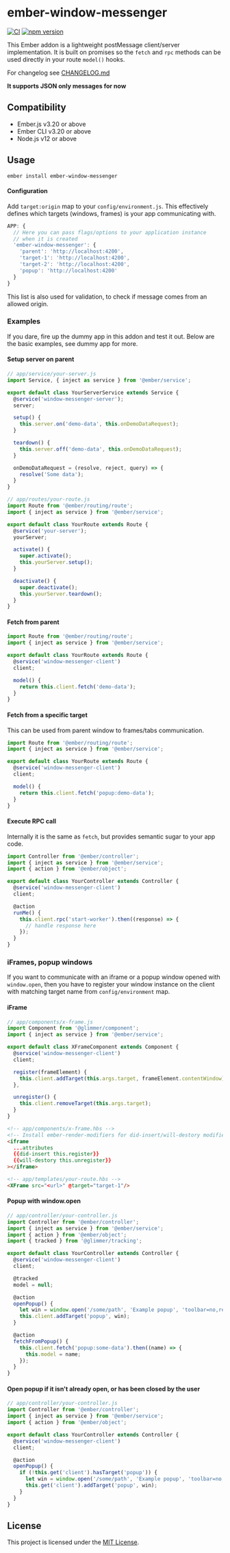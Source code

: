 # ember-window-messenger

[![CI](https://github.com/raido/ember-window-messenger/actions/workflows/ci.yml/badge.svg)](https://github.com/raido/ember-window-messenger/actions/workflows/ci.yml)
[![npm version](https://badge.fury.io/js/ember-window-messenger.svg)](https://badge.fury.io/js/ember-window-messenger)

This Ember addon is a lightweight postMessage client/server implementation. It is built on promises so the `fetch` and `rpc` methods can be used directly in your route `model()` hooks.

For changelog see [CHANGELOG.md](https://github.com/raido/ember-window-messenger/blob/main/CHANGELOG.md)

**It supports JSON only messages for now**


Compatibility
------------------------------------------------------------------------------

* Ember.js v3.20 or above
* Ember CLI v3.20 or above
* Node.js v12 or above

## Usage

`ember install ember-window-messenger`

#### Configuration

Add `target:origin` map to your `config/environment.js`. This effectively defines which targets (windows, frames) is your app communicating with.

```javascript
APP: {
  // Here you can pass flags/options to your application instance
  // when it is created
  'ember-window-messenger': {
    'parent': 'http://localhost:4200',
    'target-1': 'http://localhost:4200',
    'target-2': 'http://localhost:4200',
    'popup': 'http://localhost:4200'
  }
}
```

This list is also used for validation, to check if message comes from an allowed origin.

### Examples

If you dare, fire up the dummy app in this addon and test it out. Below are the basic examples, see dummy app for more.

#### Setup server on parent

```javascript
// app/service/your-server.js
import Service, { inject as service } from '@ember/service';

export default class YourServerService extends Service {
  @service('window-messenger-server');
  server;

  setup() {
    this.server.on('demo-data', this.onDemoDataRequest);
  }

  teardown() {
    this.server.off('demo-data', this.onDemoDataRequest);
  }

  onDemoDataRequest = (resolve, reject, query) => {
    resolve('Some data');
  }
}

// app/routes/your-route.js
import Route from '@ember/routing/route';
import { inject as service } from '@ember/service';

export default class YourRoute extends Route {
  @service('your-server');
  yourServer;

  activate() {
    super.activate();
    this.yourServer.setup();
  }

  deactivate() {
    super.deactivate();
    this.yourServer.teardown();
  }
}
```

#### Fetch from parent

```javascript
import Route from '@ember/routing/route';
import { inject as service } from '@ember/service';

export default class YourRoute extends Route {
  @service('window-messenger-client')
  client;

  model() {
    return this.client.fetch('demo-data');
  }
}
```

#### Fetch from a specific target

This can be used from parent window to frames/tabs communication.

```javascript
import Route from '@ember/routing/route';
import { inject as service } from '@ember/service';

export default class YourRoute extends Route {
  @service('window-messenger-client')
  client;

  model() {
    return this.client.fetch('popup:demo-data');
  }
}
```

#### Execute RPC call

Internally it is the same as `fetch`, but provides semantic sugar to your app code.

```javascript
import Controller from '@ember/controller';
import { inject as service } from '@ember/service';
import { action } from '@ember/object';

export default class YourController extends Controller {
  @service('window-messenger-client')
  client;

  @action
  runMe() {
    this.client.rpc('start-worker').then((response) => {
      // handle response here
    });
  }
}
```

### iFrames, popup windows

If you want to communicate with an iframe or a popup window opened with `window.open`, then you have to register your window instance on the client with matching target name from `config/environment` map.

#### iFrame

```javascript
// app/components/x-frame.js
import Component from '@glimmer/component';
import { inject as service } from '@ember/service';

export default class XFrameComponent extends Component {
  @service('window-messenger-client')
  client;

  register(frameElement) {
    this.client.addTarget(this.args.target, frameElement.contentWindow);
  },

  unregister() {
    this.client.removeTarget(this.args.target);
  }
}
```
```html
<!-- app/components/x-frame.hbs -->
<!-- Install ember-render-modifiers for did-insert/will-destory modifiers -->
<iframe 
  ...attributes
  {{did-insert this.register}}
  {{will-destory this.unregister}}
></iframe>

<!-- app/templates/your-route.hbs -->
<XFrame src="<url>" @target="target-1"/>
```
#### Popup with window.open

```javascript
// app/controller/your-controller.js
import Controller from '@ember/controller';
import { inject as service } from '@ember/service';
import { action } from '@ember/object';
import { tracked } from '@glimmer/tracking';

export default class YourController extends Controller {
  @service('window-messenger-client')
  client;

  @tracked
  model = null;

  @action
  openPopup() {
    let win = window.open('/some/path', 'Example popup', 'toolbar=no,resizable=no,width=400,height=400');
    this.client.addTarget('popup', win);
  }

  @action
  fetchFromPopup() {
    this.client.fetch('popup:some-data').then((name) => {
      this.model = name;
    });
  }
}
```

#### Open popup if it isn't already open, or has been closed by the user

```javascript
// app/controller/your-controller.js
import Controller from '@ember/controller';
import { inject as service } from '@ember/service';
import { action } from '@ember/object';

export default class YourController extends Controller {
  @service('window-messenger-client')
  client;

  @action
  openPopup() {
    if (!this.get('client').hasTarget('popup')) {
      let win = window.open('/some/path', 'Example popup', 'toolbar=no,resizable=no,width=400,height=400');
      this.get('client').addTarget('popup', win);
    }
  }
}
```


License
------------------------------------------------------------------------------

This project is licensed under the [MIT License](LICENSE.md).
